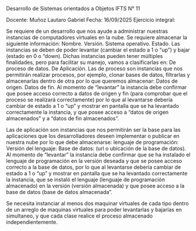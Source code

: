Desarrollo de Sistemas orientados a Objetos
IFTS N° 11

Docente: Muñoz Lautaro Gabriel
Fecha: 16/09/2025
Ejercicio integral:

Se requiere de un desarrollo que nos ayude a administrar nuestras instancias de computadores virtuales en la nube.
Se requiere almacenar la siguiente información:
Nombre.
Versión.
Sistema operativo.
Estado.
Las instancias se deben de poder levantar (cambiar el estado a 1 o “up”) y bajar (estado en 0 o “down).
Dichas instancias pueden tener múltiples finalidades, pero para facilitar su manejo, vamos a clasificarlas en:
De proceso de datos.
De Aplicación.
Las de proceso son instancias que nos permitirán realizar procesos, por ejemplo, clonar bases de datos, filtrarlas y almacenarlas dentro de otra por lo que queremos almacenar:
Datos de origen.
Datos de fin.
Al momento de “levantar” la instancia debe confirmar que posee acceso correcto a datos de origen y fin (para comprobar que el proceso se realizará correctamente) por lo que al levantarse debería cambiar de estado a 1 o “up” y mostrar en pantalla que se ha levantado correctamente la instancia, y que posee acceso a “datos de origen almacenados” y a “datos de fin almacenados”.

Las de aplicación son instancias que nos permitirán ser la base para las aplicaciones que los desarrolladores deseen implementar o publicar en nuestra nube por lo que debe almacenarse:
lenguaje de programación:
Versión del lenguaje:
Base de datos: (url o ubicación de la base de datos).
Al momento de “levantar” la instancia debe confirmar que se ha instalado el lenguaje de programación en la versión deseada y que se posee acceso correcto a la base de datos, por lo que al levantarse debería cambiar de estado a 1 o “up” y mostrar en pantalla que se ha levantado correctamente la instancia, que se instaló el lenguaje (lenguaje de programación almacenado) en la versión (versión almacenada) y que posee acceso a la base de datos (base de datos almacenada”.


Se necesita instanciar al menos dos maquinar virtuales de cada tipo dentro de un arreglo de maquinas virtuales para poder levantarlas y bajarlas en simultaneo, y que cada clase realice el proceso almacenado independientemente.
